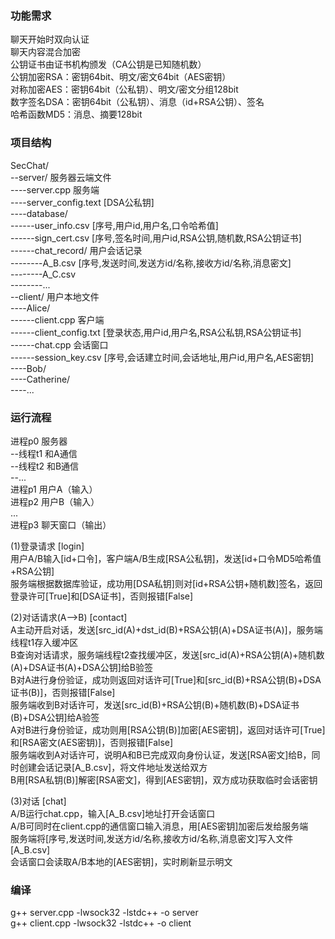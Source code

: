 ### 功能需求
聊天开始时双向认证  
聊天内容混合加密  
公钥证书由证书机构颁发（CA公钥是已知随机数）  
公钥加密RSA：密钥64bit、明文/密文64bit（AES密钥）  
对称加密AES：密钥64bit（公私钥）、明文/密文分组128bit  
数字签名DSA：密钥64bit（公私钥）、消息（id+RSA公钥）、签名  
哈希函数MD5：消息、摘要128bit  

### 项目结构
SecChat/  
--server/ 服务器云端文件    
----server.cpp 服务端  
----server_config.text [DSA公私钥]  
----database/  
------user_info.csv [序号,用户id,用户名,口令哈希值]  
------sign_cert.csv  [序号,签名时间,用户id,RSA公钥,随机数,RSA公钥证书]  
------chat_record/ 用户会话记录  
--------A_B.csv  [序号,发送时间,发送方id/名称,接收方id/名称,消息密文]  
--------A_C.csv  
--------...  
--client/ 用户本地文件  
----Alice/  
------client.cpp 客户端  
------client_config.txt [登录状态,用户id,用户名,RSA公私钥,RSA公钥证书]  
------chat.cpp 会话窗口  
------session_key.csv [序号,会话建立时间,会话地址,用户id,用户名,AES密钥]  
----Bob/   
----Catherine/  
----...  

### 运行流程
进程p0 服务器  
--线程t1 和A通信  
--线程t2 和B通信  
--...  
进程p1 用户A（输入）  
进程p2 用户B（输入）  
...  
进程p3 聊天窗口（输出）  
  
(1)登录请求 [login]  
用户A/B输入[id+口令]，客户端A/B生成[RSA公私钥]，发送[id+口令MD5哈希值+RSA公钥]  
服务端根据数据库验证，成功用[DSA私钥]则对[id+RSA公钥+随机数]签名，返回登录许可[True]和[DSA证书]，否则报错[False]  

(2)对话请求(A-->B) [contact]  
A主动开启对话，发送[src_id(A)+dst_id(B)+RSA公钥(A)+DSA证书(A)]，服务端线程t1存入缓冲区  
B查询对话请求，服务端线程t2查找缓冲区，发送[src_id(A)+RSA公钥(A)+随机数(A)+DSA证书(A)+DSA公钥]给B验签  
B对A进行身份验证，成功则返回对话许可[True]和[src_id(B)+RSA公钥(B)+DSA证书(B)]，否则报错[False]  
服务端收到B对话许可，发送[src_id(B)+RSA公钥(B)+随机数(B)+DSA证书(B)+DSA公钥]给A验签  
A对B进行身份验证，成功则用[RSA公钥(B)]加密[AES密钥]，返回对话许可[True]和[RSA密文(AES密钥)]，否则报错[False]  
服务端收到A对话许可，说明A和B已完成双向身份认证，发送[RSA密文]给B，同时创建会话记录[A_B.csv]，将文件地址发送给双方  
B用[RSA私钥(B)]解密[RSA密文]，得到[AES密钥]，双方成功获取临时会话密钥  

(3)对话 [chat]  
A/B运行chat.cpp，输入[A_B.csv]地址打开会话窗口  
A/B可同时在client.cpp的通信窗口输入消息，用[AES密钥]加密后发给服务端  
服务端将[序号,发送时间,发送方id/名称,接收方id/名称,消息密文]写入文件[A_B.csv]  
会话窗口会读取A/B本地的[AES密钥]，实时刷新显示明文  

### 编译  
g++ server.cpp -lwsock32 -lstdc++ -o server  
g++ client.cpp -lwsock32 -lstdc++ -o client  







